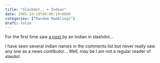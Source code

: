 ```yaml
---
title: "Slashdot.. + Indian"
date: 2005-10-18T08:00:19+0000
categories: ["Random Ramblings"]
draft: false
---
```


For the first time saw <a href="http://science.slashdot.org/science/05/03/07/1914259.shtml?tid=160&tid=103&tid=14">a post </a> by an Indian in slashdot... 

I have seen several indian names in the comments list but never really saw any one as a news contibutor... Well, may be I am not a regular reader of slasdot.